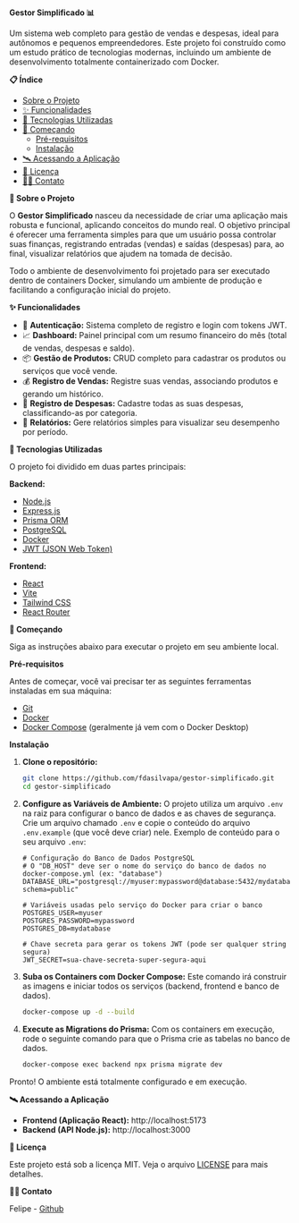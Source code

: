 **Gestor Simplificado 📊**

Um sistema web completo para gestão de vendas e despesas, ideal para autônomos e pequenos empreendedores. Este projeto foi construído como um estudo prático de tecnologias modernas, incluindo um ambiente de desenvolvimento totalmente containerizado com Docker.

**📋 Índice**

*   [Sobre o Projeto](#sobre-o-projeto)
*   [✨ Funcionalidades](#funcionalidades)
*   [🚀 Tecnologias Utilizadas](#tecnologias-utilizadas)
*   [🏁 Começando](#começando)
    *   [Pré-requisitos](#pré-requisitos)
    *   [Instalação](#instalação)
*   [🛰️ Acessando a Aplicação](#acessando-a-aplicação)
*   [📄 Licença](#licença)
*   [👨‍💻 Contato](#contato)

**🎯 Sobre o Projeto**

O **Gestor Simplificado** nasceu da necessidade de criar uma aplicação mais robusta e funcional, aplicando conceitos do mundo real. O objetivo principal é oferecer uma ferramenta simples para que um usuário possa controlar suas finanças, registrando entradas (vendas) e saídas (despesas) para, ao final, visualizar relatórios que ajudem na tomada de decisão.

Todo o ambiente de desenvolvimento foi projetado para ser executado dentro de containers Docker, simulando um ambiente de produção e facilitando a configuração inicial do projeto.

**✨ Funcionalidades**

*   🔐 **Autenticação:** Sistema completo de registro e login com tokens JWT.
*   📈 **Dashboard:** Painel principal com um resumo financeiro do mês (total de vendas, despesas e saldo).
*   📦 **Gestão de Produtos:** CRUD completo para cadastrar os produtos ou serviços que você vende.
*   💰 **Registro de Vendas:** Registre suas vendas, associando produtos e gerando um histórico.
*   💸 **Registro de Despesas:** Cadastre todas as suas despesas, classificando-as por categoria.
*   📄 **Relatórios:** Gere relatórios simples para visualizar seu desempenho por período.

**🚀 Tecnologias Utilizadas**

O projeto foi dividido em duas partes principais:

**Backend:**

*   [Node.js](https://nodejs.org/en/)
*   [Express.js](https://expressjs.com/pt-br/)
*   [Prisma ORM](https://www.prisma.io/)
*   [PostgreSQL](https://www.postgresql.org/)
*   [Docker](https://www.docker.com/)
*   [JWT (JSON Web Token)](https://jwt.io/)

**Frontend:**

*   [React](https://react.dev/)
*   [Vite](https://vitejs.dev/)
*   [Tailwind CSS](https://tailwindcss.com/)
*   [React Router](https://reactrouter.com/en/main)

**🏁 Começando**

Siga as instruções abaixo para executar o projeto em seu ambiente local.

**Pré-requisitos**

Antes de começar, você vai precisar ter as seguintes ferramentas instaladas em sua máquina:

*   [Git](https://git-scm.com)
*   [Docker](https://www.docker.com/products/docker-desktop/)
*   [Docker Compose](https://docs.docker.com/compose/install/) (geralmente já vem com o Docker Desktop)

**Instalação**

1.  **Clone o repositório:**
    ```bash
    git clone https://github.com/fdasilvapa/gestor-simplificado.git
    cd gestor-simplificado
    ```
2.  **Configure as Variáveis de Ambiente:**
    O projeto utiliza um arquivo `.env` na raiz para configurar o banco de dados e as chaves de segurança. Crie um arquivo chamado `.env` e copie o conteúdo do arquivo `.env.example` (que você deve criar) nele.
    Exemplo de conteúdo para o seu arquivo `.env`:
    ```
    # Configuração do Banco de Dados PostgreSQL
    # O "DB_HOST" deve ser o nome do serviço do banco de dados no docker-compose.yml (ex: "database")
    DATABASE_URL="postgresql://myuser:mypassword@database:5432/mydatabase?schema=public"

    # Variáveis usadas pelo serviço do Docker para criar o banco
    POSTGRES_USER=myuser
    POSTGRES_PASSWORD=mypassword
    POSTGRES_DB=mydatabase

    # Chave secreta para gerar os tokens JWT (pode ser qualquer string segura)
    JWT_SECRET=sua-chave-secreta-super-segura-aqui
    ```
3.  **Suba os Containers com Docker Compose:**
    Este comando irá construir as imagens e iniciar todos os serviços (backend, frontend e banco de dados).
    ```bash
    docker-compose up -d --build
    ```
4.  **Execute as Migrations do Prisma:**
    Com os containers em execução, rode o seguinte comando para que o Prisma crie as tabelas no banco de dados.
    ```bash
    docker-compose exec backend npx prisma migrate dev
    ```

Pronto! O ambiente está totalmente configurado e em execução.

**🛰️ Acessando a Aplicação**

*   **Frontend (Aplicação React):** http://localhost:5173
*   **Backend (API Node.js):** http://localhost:3000

**📄 Licença**

Este projeto está sob a licença MIT. Veja o arquivo [LICENSE](https://www.google.com/search?q=LICENSE&authuser=1) para mais detalhes.

**👨‍💻 Contato**

Felipe - [Github](https://github.com/fdasilvapa)

